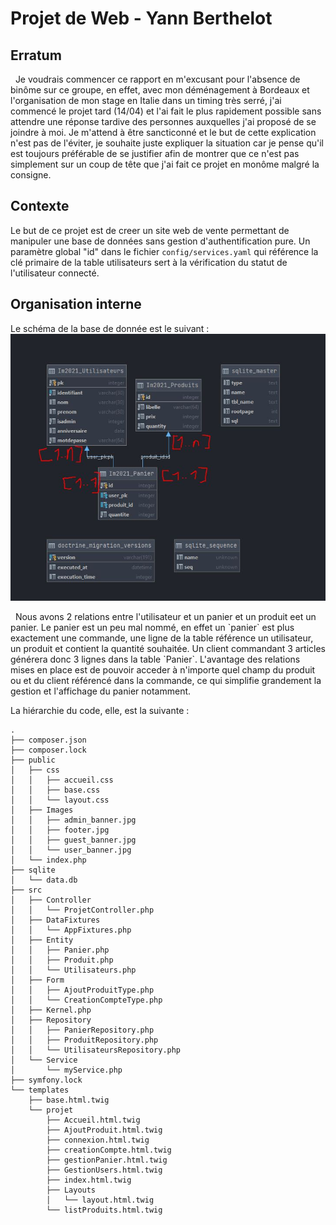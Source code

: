 # Projet de Web - Yann Berthelot

## Erratum
&nbsp; Je voudrais commencer ce rapport en m'excusant pour l'absence de binôme sur ce groupe, en effet, avec mon déménagement à Bordeaux et l'organisation de mon stage en Italie dans un timing très serré, j'ai commencé le projet tard (14/04) et l'ai fait le plus rapidement possible sans attendre une réponse tardive des personnes auxquelles j'ai proposé de se joindre à moi. Je m'attend à être sancticonné et le but de cette explication n'est pas de l'éviter, je souhaite juste expliquer la situation car je pense qu'il est toujours préférable de se justifier afin de montrer que ce n'est pas simplement sur un coup de tête que j'ai fait ce projet en monôme malgré la consigne.

## Contexte

Le but de ce projet est de creer un site web de vente permettant de manipuler une base de données sans gestion d'authentification pure. Un paramètre global "id" dans le fichier `config/services.yaml` qui référence la clé primaire de la table utilisateurs sert à la vérification du statut de l'utilisateur connecté.

## Organisation interne

Le schéma de la base de donnée est le suivant : 
![schema](schema.JPG)
<p>&nbsp; Nous avons 2 relations entre l'utilisateur et un panier et un produit eet un panier. Le panier est un peu mal nommé, en effet un `panier` est plus exactement une commande, une ligne de la table référence un utilisateur, un produit et contient la quantité souhaitée. 
Un client commandant 3 articles générera donc 3 lignes dans la table `Panier`. L'avantage des relations mises en place est de pouvoir acceder à n'importe quel champ du produit ou et du client référencé dans la commande, ce qui simplifie grandement la gestion et l'affichage du panier notamment.
</p>

La hiérarchie du code, elle, est la suivante : 
```
.
├── composer.json
├── composer.lock
├── public
│   ├── css
│   │   ├── accueil.css
│   │   ├── base.css
│   │   └── layout.css
│   ├── Images
│   │   ├── admin_banner.jpg
│   │   ├── footer.jpg
│   │   ├── guest_banner.jpg
│   │   └── user_banner.jpg
│   └── index.php
├── sqlite
│   └── data.db
├── src
│   ├── Controller
│   │   └── ProjetController.php
│   ├── DataFixtures
│   │   └── AppFixtures.php
│   ├── Entity
│   │   ├── Panier.php
│   │   ├── Produit.php
│   │   └── Utilisateurs.php
│   ├── Form
│   │   ├── AjoutProduitType.php
│   │   └── CreationCompteType.php
│   ├── Kernel.php
│   ├── Repository
│   │   ├── PanierRepository.php
│   │   ├── ProduitRepository.php
│   │   └── UtilisateursRepository.php
│   └── Service
│       └── myService.php
├── symfony.lock
└── templates
    ├── base.html.twig
    └── projet
        ├── Accueil.html.twig
        ├── AjoutProduit.html.twig
        ├── connexion.html.twig
        ├── creationCompte.html.twig
        ├── gestionPanier.html.twig
        ├── GestionUsers.html.twig
        ├── index.html.twig
        ├── Layouts
        │   └── layout.html.twig
        └── listProduits.html.twig
```

